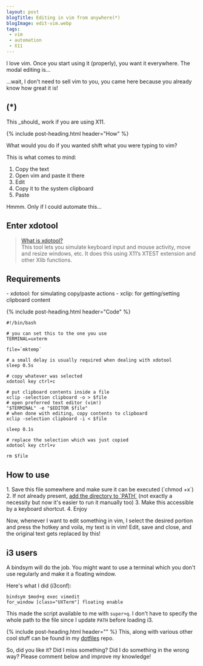 ```yaml
---
layout: post
blogTitle: Editing in vim from anywhere(*)
blogImage: edit-vim.webp
tags:
 - vim
 - automation
 - X11
---
```


I love vim. Once you start using it (properly), you want it everywhere. The modal editing is...

...wait, I don't need to sell vim to you, you came here because you already know how great it is!

<h2 class="section-header pt-4">(*)</h2>
This _should_ work if you are using X11.

{% include post-heading.html header="How" %}

What would you do if you wanted shift what you were typing to vim?

This is what comes to mind:
1. Copy the text
2. Open vim and paste it there
3. Edit
4. Copy it to the system clipboard
5. Paste

Hmmm. Only if I could automate this...

<h2 class="section-header pt-4">Enter xdotool</h2>
<blockquote class="blockquote">
<a href="https://www.semicomplete.com/projects/xdotool/" target="_blank" rel="noopener">What is xdotool?</a><br>
This tool lets you simulate keyboard input and mouse activity, move and resize windows, etc. It does this using X11’s XTEST extension and other Xlib functions.
<br>
</blockquote>

<h2 class="section-header pt-4">Requirements</h2>
 - xdotool: for simulating copy/paste actions
 - xclip: for getting/setting clipboard content

{% include post-heading.html header="Code" %}

```shell
#!/bin/bash

# you can set this to the one you use
TERMINAL=uxterm

file=`mktemp`

# a small delay is usually required when dealing with xdotool
sleep 0.5s

# copy whatever was selected
xdotool key ctrl+c

# put clipboard contents inside a file
xclip -selection clipboard -o > $file
# open preferred text editor (vim!)
"$TERMINAL" -e "$EDITOR $file"
# when done with editing, copy contents to clipboard
xclip -selection clipboard -i < $file

sleep 0.1s

# replace the selection which was just copied
xdotool key ctrl+v

rm $file
```

<h2 class="section-header pt-4">How to use</h2>
1. Save this file somewhere and make sure it can be executed (`chmod +x`)
2. If not already present, <a href="https://yoogottamk.github.io/blog/managing-path" target="_blank" rel="noopener">add the directory to `PATH`</a> (not exactly a necessity but now it's easier to run it manually too)
3. Make this accessible by a keyboard shortcut.
4. Enjoy

Now, whenever I want to edit something in vim, I select the desired portion and press the hotkey and voila, my text is in vim! Edit, save and close, and the original text gets replaced by this!

<h2 class="section-header pt-4">i3 users</h2>
A bindsym will do the job. You might want to use a terminal which you don't use regularly and make it a floating window.

Here's what I did (i3conf):
```
bindsym $mod+q exec vimedit
for_window [class="UXTerm"] floating enable
```

This made the script available to me with `super+q`. I don't have to specify the whole path to the file since I update `PATH` before loading i3.

{% include post-heading.html header="" %}
This, along with various other cool stuff can be found in my <a href="https://github.com/yoogottamk/dotfiles" target="_blank" rel="noopener">dotfiles</a> repo.

So, did you like it? Did I miss something? Did I do something in the wrong way? Please comment below and improve my knowledge!

